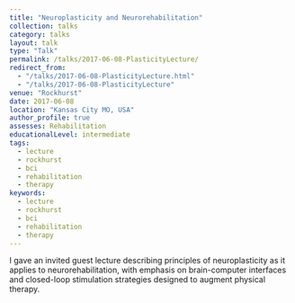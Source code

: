 ```yaml
---
title: "Neuroplasticity and Neurorehabilitation"
collection: talks
category: talks
layout: talk
type: "Talk"
permalink: /talks/2017-06-08-PlasticityLecture/
redirect_from:
  - "/talks/2017-06-08-PlasticityLecture.html"
  - "/talks/2017-06-08-PlasticityLecture"
venue: "Rockhurst"
date: 2017-06-08
location: "Kansas City MO, USA"
author_profile: true
assesses: Rehabilitation
educationalLevel: intermediate
tags:
  - lecture
  - rockhurst
  - bci
  - rehabilitation
  - therapy
keywords:
  - lecture
  - rockhurst
  - bci
  - rehabilitation
  - therapy
---
```


I gave an invited guest lecture describing principles of neuroplasticity as it applies to neurorehabilitation, with emphasis on brain-computer interfaces and closed-loop stimulation strategies designed to augment physical therapy.
